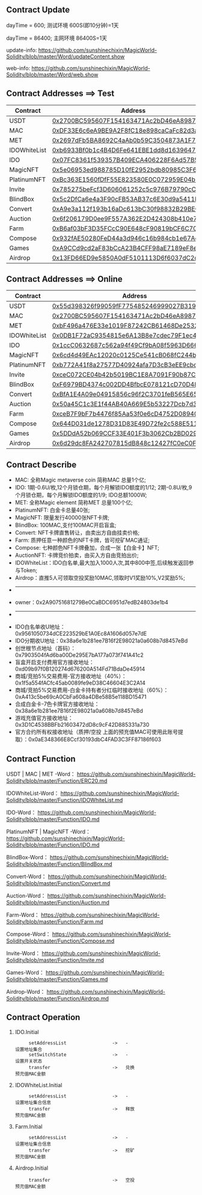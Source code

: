 ## Contract Update

dayTime = 600;    测试环境  600S(即10分钟)=1天

dayTime = 86400;  主网环境  86400S=1天

update-info:  https://github.com/sunshinechixin/MagicWorld-Solidity/blob/master/Word/updateContent.show

web-info:  https://github.com/sunshinechixin/MagicWorld-Solidity/blob/master/Word/web.show


## Contract Addresses ==> Test
| Contract  | Address |
| ------------- 	| ------------- |
| USDT        | [0x2700BC595607F154163471Ac2bD46eA8987d4cf0](https://testnet.bscscan.com/address/0x2700BC595607F154163471Ac2bD46eA8987d4cf0#code) |
| MAC         | [0xDF33E6c6eA9BE9A2F8fC18e898caCaFc82d3a414](https://testnet.bscscan.com/address/0xDF33E6c6eA9BE9A2F8fC18e898caCaFc82d3a414#code) |
| MET         | [0x2697dFb5BA8692C4aAb0b59C3504873A1F7e491F](https://testnet.bscscan.com/address/0x2697dFb5BA8692C4aAb0b59C3504873A1F7e491F#code) |
| IDOWhiteList| [0xb6933Bf0b1c4B4D6Fe641EBE1dd8d16396472463](https://testnet.bscscan.com/address/0xb6933Bf0b1c4B4D6Fe641EBE1dd8d16396472463#code) |
| IDO         | [0x07FC8361f539357B409ECA406228F6Ad57B5bBaB](https://testnet.bscscan.com/address/0x07FC8361f539357B409ECA406228F6Ad57B5bBaB#code) |
| MagicNFT    | [0x5e06953ed988785D10fE2952bdb80985C3F67771](https://testnet.bscscan.com/address/0x5e06953ed988785D10fE2952bdb80985C3F67771#code) |
| PlatinumNFT | [0xBc363E1560fDfF55E823580E0C072959E04b5202](https://testnet.bscscan.com/address/0xBc363E1560fDfF55E823580E0C072959E04b5202#code) |
| Invite      | [0x785275beFcf3D606061252c5c976B79790cC9246](https://testnet.bscscan.com/address/0x785275beFcf3D606061252c5c976B79790cC9246#code) |
| BlindBox    | [0x5c2DfCa6e4a3F90cFB53AB37c6E30d9a5411BC06](https://testnet.bscscan.com/address/0x5c2DfCa6e4a3F90cFB53AB37c6E30d9a5411BC06#code) |
| Convert     | [0xA9e3a112f193b16aDc613bC30f98832B29BECd1C](https://testnet.bscscan.com/address/0xA9e3a112f193b16aDc613bC30f98832B29BECd1C#code) |
| Auction     | [0x6f206179D0ee9F557A362E2D424308b410e7Af91](https://testnet.bscscan.com/address/0x6f206179D0ee9F557A362E2D424308b410e7Af91#code) |
| Farm        | [0xB6af03bF3D35FCcC90E648cF90819bCF6C705516](https://testnet.bscscan.com/address/0xB6af03bF3D35FCcC90E648cF90819bCF6C705516#code) |
| Compose     | [0x932fAE50280FeD44a3d946c16b984cb1e67AdEE3](https://testnet.bscscan.com/address/0x932fAE50280FeD44a3d946c16b984cb1e67AdEE3#code) |
| Games       | [0xA9CCd9cd2aF83bCcA23B4CFF98aE7189eF8e7C7d](https://testnet.bscscan.com/address/0xA9CCd9cd2aF83bCcA23B4CFF98aE7189eF8e7C7d#code) |
| Airdrop     | [0x13FD66ED9e5850A0dF5101113D6f6037dC2d5e83](https://testnet.bscscan.com/address/0x13FD66ED9e5850A0dF5101113D6f6037dC2d5e83#code) |


## Contract Addresses ==> Online
| Contract  | Address |
| ------------- 	| ------------- |
| USDT        | [0x55d398326f99059fF775485246999027B3197955](https://bscscan.com/address/0x55d398326f99059fF775485246999027B3197955#code) |
| MAC         | [0x2700BC595607F154163471Ac2bD46eA8987d4cf0](https://bscscan.com/address/0x2700BC595607F154163471Ac2bD46eA8987d4cf0#code) |
| MET         | [0xbF496a476E33e1019F87242CB61468De2532a16b](https://bscscan.com/address/0xbF496a476E33e1019F87242CB61468De2532a16b#code) |
| IDOWhiteList| [0x0DB1F72aC9354815e6A13B8e7cdec79F1ec47bE7](https://bscscan.com/address/0x0DB1F72aC9354815e6A13B8e7cdec79F1ec47bE7#code) |
| IDO         | [0x1ccC0632687c562a94f49Cf9bA08f5963D6665E4](https://bscscan.com/address/0x1ccC0632687c562a94f49Cf9bA08f5963D6665E4#code) |
| MagicNFT    | [0x6cd4d49EAc12020c0125Ce541cB068fC244bc3c1](https://bscscan.com/address/0x6cd4d49EAc12020c0125Ce541cB068fC244bc3c1#code) |
| PlatinumNFT | [0xb772A41f8a27577D40924afa7D3cB3eEE9cbcE53](https://bscscan.com/address/0xb772A41f8a27577D40924afa7D3cB3eEE9cbcE53#code) |
| Invite      | [0xceC072CE04b42b5019BC1E8A7091F90b87C7C14E](https://bscscan.com/address/0xceC072CE04b42b5019BC1E8A7091F90b87C7C14E#code) |
| BlindBox    | [0xF6979BD4374c002DD4BfbcE078121cD70D48a26e](https://bscscan.com/address/0xF6979BD4374c002DD4BfbcE078121cD70D48a26e#code) |
| Convert     | [0xBfA1E4A09e04915856c96f2C3701feB565E6597E](https://bscscan.com/address/0xBfA1E4A09e04915856c96f2C3701feB565E6597E#code) |
| Auction     | [0x50a45C1c3E1f44AB40A669E5b53227Dcb7d37Dde](https://bscscan.com/address/0x50a45C1c3E1f44AB40A669E5b53227Dcb7d37Dde#code) |
| Farm        | [0xceB7F9bF7b4476f85Aa53f0e6cD4752D08940d8E](https://bscscan.com/address/0xceB7F9bF7b4476f85Aa53f0e6cD4752D08940d8E#code) |
| Compose     | [0x644D031de1278D31D83E49D72fe2c588E51184D4](https://bscscan.com/address/0x644D031de1278D31D83E49D72fe2c588E51184D4#code) |
| Games       | [0x5DDdA52b069CCF33E401F3b3062Cb2BD029D3138](https://bscscan.com/address/0x5DDdA52b069CCF33E401F3b3062Cb2BD029D3138#code) |
| Airdrop     | [0x6d29dc8FA242707815dB848c12427fC0eC0F9f3d](https://bscscan.com/address/0x6d29dc8FA242707815dB848c12427fC0eC0F9f3d#code) |


## Contract Describe
*  MAC: 全称Magic metaverse coin    简称MAC   总量1个亿;
*  IDO: 1期-0.6U/枚,12个月锁仓期，每个月解锁IDO额度的1/12; 2期-0.8U/枚,9个月锁仓期，每个月解锁IDO额度的1/9; IDO总额1000W;
*  MET: 全称Magic element   简称MET   总量100个亿;
*  PlatinumNFT: 白金卡总量40张;
*  MagicNFT: 限量发行40000张NFT卡牌;
*  BlindBox: 100MAC,支付100MAC开启盲盒;
*  Convert: NFT卡牌直售转让，由卖出方自由挂卖价格;
*  Farm: 质押任意一种颜色的NFT卡牌，皆可挖矿MAC通证;
*  Compose: 七种颜色NFT卡牌叠加，合成一张【白金卡】NFT;
*  AuctionNFT: 卡牌竞价拍卖，由买入方自由竞拍出价;
*  IDOWhiteList：IDO白名单,最大加入1000人次,其中800中签,后续触发返回参与Token;
*  Airdrop：直推5人可领取空投奖励10MAC,领取时V1奖励10%,V2奖励5%;
*  ---------------------------------------
*  owner：0x2A90751681279Be0CaBDC6951d7edB24803de1b4
*  -----------------------------------------------------
*  IDO白名单收U地址：0x9561050734dCE223529bE1A0Ec8A1606d057e7dE
*  IDO分期收U地址：0x38a6e1b281ee7B16f2E98021a0a608b7d8457eBd
*  创世根节点地址（首码）：0x7903504fAd6ba00De295E7bA177a073f741A41c2
*  盲盒开启支付费用官方接收地址：0xd09b97f0B120274d676200A514Fd71BdaDe45914
*  商城/竞拍5%交易费用-官方接收地址（40%）：0x1f5a554fACfc45ab0089fe9eD38C46604E3C2A14
*  商城/竞拍5%交易费用-白金卡持有者分红临时接收地址（60%）：0xA413c5be69cA0CbFa608a4DBe58B5e118BD15471
*  合成白金卡-7色卡牌官方接收地址：0x38a6e1b281ee7B16f2E98021a0a608b7d8457eBd
*  游戏充值官方接收地址：0x3D1C4538BBFb21603472dD8c9cF42D885331a730
*  官方合约所有权接收地址（质押/空投 上面的预充值MAC可使用此账号提取）：0x0aE348366E8Ccf30193dbC4FAD3C3FF87186f603


## Contract Function

USDT | MAC | MET -Word：  https://github.com/sunshinechixin/MagicWorld-Solidity/blob/master/Function/ERC20.md

IDOWhiteList-Word：  https://github.com/sunshinechixin/MagicWorld-Solidity/blob/master/Function/IDOWhiteList.md

IDO-Word：  https://github.com/sunshinechixin/MagicWorld-Solidity/blob/master/Function/IDO.md

PlatinumNFT | MagicNFT -Word：  https://github.com/sunshinechixin/MagicWorld-Solidity/blob/master/Function/IDO.md

BlindBox-Word：  https://github.com/sunshinechixin/MagicWorld-Solidity/blob/master/Function/BlindBox.md

Convert-Word：  https://github.com/sunshinechixin/MagicWorld-Solidity/blob/master/Function/Convert.md

Auction-Word：  https://github.com/sunshinechixin/MagicWorld-Solidity/blob/master/Function/Auction.md

Farm-Word：  https://github.com/sunshinechixin/MagicWorld-Solidity/blob/master/Function/Farm.md

Compose-Word：  https://github.com/sunshinechixin/MagicWorld-Solidity/blob/master/Function/Compose.md

Invite-Word：  https://github.com/sunshinechixin/MagicWorld-Solidity/blob/master/Function/Invite.md

Games-Word：  https://github.com/sunshinechixin/MagicWorld-Solidity/blob/master/Function/Games.md

Airdrop-Word：  https://github.com/sunshinechixin/MagicWorld-Solidity/blob/master/Function/Airdrop.md


## Contract Operation

1. IDO.Initial

            setAddressList                 ->   -                                                  设置地址集合
            setSwitchState                 ->   -                                                  设置开关状态
            transfer                       ->   兑换                                               预充值MAC金额

2. IDOWhiteList.Initial

            setAddressList                 ->   -                                                  设置地址集合信息
            transfer                       ->   释放                                               预充值MAC金额

3. Farm.Initial

            setAddressList                 ->   -                                                  设置地址集合信息
            transfer                       ->   挖矿                                               预充值MAC金额

4. Airdrop.Initial

            transfer                       ->   空投                                               预充值MAC金额
